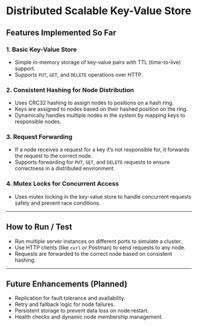 
# Distributed Scalable Key-Value Store

## Features Implemented So Far

### 1. Basic Key-Value Store

* Simple in-memory storage of key-value pairs with TTL (time-to-live) support.
* Supports `PUT`, `GET`, and `DELETE` operations over HTTP.

### 2. Consistent Hashing for Node Distribution

* Uses CRC32 hashing to assign nodes to positions on a hash ring.
* Keys are assigned to nodes based on their hashed position on the ring.
* Dynamically handles multiple nodes in the system by mapping keys to responsible nodes.

### 3. Request Forwarding

* If a node receives a request for a key it’s not responsible for, it forwards the request to the correct node.
* Supports forwarding for `PUT`, `GET`, and `DELETE` requests to ensure correctness in a distributed environment.

### 4. Mutex Locks for Concurrent Access

* Uses mutex locking in the key-value store to handle concurrent requests safely and prevent race conditions.

---

## How to Run / Test

* Run multiple server instances on different ports to simulate a cluster.
* Use HTTP clients (like `curl` or Postman) to send requests to any node.
* Requests are forwarded to the correct node based on consistent hashing.

---

## Future Enhancements (Planned)

* Replication for fault tolerance and availability.
* Retry and fallback logic for node failures.
* Persistent storage to prevent data loss on node restart.
* Health checks and dynamic node membership management.
